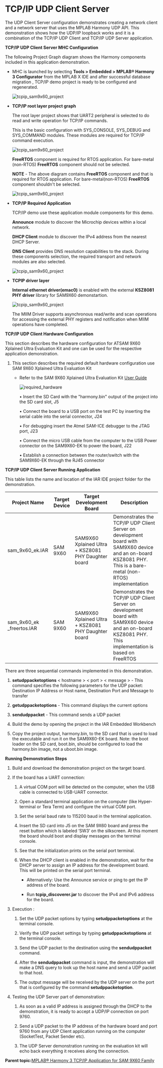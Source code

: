 # TCP/IP UDP Client Server

The UDP Client Server configuration demonstrates creating a network client and a network server that uses the MPLAB Harmony UDP API. This demonstration shows how the UDP/IP loopback works and it is a combination of the TCP/IP UDP Client and TCP/IP UDP Server application.

**TCP/IP UDP Client Server MHC Configuration**

The following Project Graph diagram shows the Harmony components included in this application demonstration.

-   MHC is launched by selecting **Tools \> Embedded \> MPLAB® Harmony 3 Configurator** from the MPLAB X IDE and after successful database migration , TCP/IP demo project is ready to be configured and regenerated.

    ![tcpip_sam9x60_project](GUID-82E240D6-A985-44CB-8862-767697161843-low.png)

-   **TCP/IP root layer project graph**

    The root layer project shows that UART2 peripheral is selected to do read and write operation for TCP/IP commands.

    This is the basic configuration with SYS\_CONSOLE, SYS\_DEBUG and SYS\_COMMAND modules. These modules are required for TCP/IP command execution.

    ![tcpip_sam9x60_project](GUID-C04B9734-A81D-42E4-806C-D771A56442B0-low.png)

    **FreeRTOS** component is required for RTOS application. For bare-metal \(non-RTOS\) **FreeRTOS** component should not be selected.

    **NOTE** - The above diagram contains **FreeRTOS** component and that is required for RTOS application. For bare-metal\(non-RTOS\) **FreeRTOS** component shouldn't be selected.

    ![tcpip_sam9x60_project](GUID-A730F2F6-1BF0-452E-AFB5-AA395265511F-low.png)

-   **TCP/IP Required Application**

    TCP/IP demo use these application module components for this demo.

    **Announce** module to discover the Microchip devices within a local network.

    **DHCP Client** module to discover the IPv4 address from the nearest DHCP Server.

    **DNS Client** provides DNS resolution capabilities to the stack. During these components selection, the required transport and network modules are also selected.

    ![tcpip_sam9x60_project](GUID-975873B7-BEC3-4B9B-9257-2D3223EC658C-low.png)

-   **TCPIP driver layer**

    **Internal ethernet driver\(emac0\)** is enabled with the external **KSZ8081 PHY driver** library for SAM9X60 demonstartion.

    ![tcpip_sam9x60_project](GUID-77C2FD2F-8D0B-4F67-A9CB-0A7832741CBF-low.png)

    The MIIM Driver supports asynchronous read/write and scan operations for accessing the external PHY registers and notification when MIIM operations have completed.


**TCP/IP UDP Client Hardware Configuration**

This section describes the hardware configuration for ATSAM 9X60 Xplained Ultra Evaluation Kit and one can be used for the respective application demonstration.

1.  This section describes the required default hardware configuration use SAM 9X60 Xplained Ultra Evaluation Kit

    -   Refer to the SAM 9X60 Xplained Ultra Evaluation Kit [User Guide](https://ww1.microchip.com/downloads/en/DeviceDoc/SAM9X60-EK-UG-DS50002907B.pdf)

        ![required_hardware](GUID-4D799D4B-A6DB-4B08-BB9D-9F94F5993213-low.png)

        • Insert the SD Card with the "harmony.bin" output of the project into the SD card slot, J5

        • Connect the board to a USB port on the test PC by inserting the serial cable into the serial connector, J24

        • For debugging insert the Atmel SAM-ICE debugger to the JTAG port, J23

        • Connect the micro USB cable from the computer to the USB Power connector on the SAM9X60-EK to power the board, J22

        • Establish a connection between the router/switch with the SAM9X60-EK through the RJ45 connector


**TCP/IP UDP Client Server Running Application**

This table lists the name and location of the IAR IDE project folder for the demonstration.

|Project Name|Target Device|Target Development Board|Description|
|------------|-------------|------------------------|-----------|
|sam\_9x60\_ek.IAR|SAM 9X60|SAM9X60 Xplained Ultra + KSZ8081 PHY Daughter board|Demonstrates the TCP/IP UDP Client Server on development board with SAM9X60 device and an on-board KSZ8081 PHY. This is a bare-metal \(non-RTOS\) implementation|
|sam\_9x60\_ek \_freertos.IAR|SAM 9X60|SAM9X60 Xplained Ultra + KSZ8081 PHY Daughter board|Demonstrates the TCP/IP UDP Client Server on development board with SAM9X60 device and an on-board KSZ8081 PHY. This implementation is based on FreeRTOS|

There are three sequential commands implemented in this demonstration.

1.  **setudppacketoptions** < hostname \> < port \> < message \> - This command specifies the following parameters for the UDP packet: Destination IP Address or Host name, Destination Port and Message to transfer

2.  **getudppacketoptions** - This command displays the current options

3.  **sendudppacket** - This command sends a UDP packet

4.  Build the demo by opening the project in the IAR Embedded Workbench

5.  Copy the project output, harmony.bin, to the SD card that is used to load the executable and run it on the SAM9X60-EK board. Note: the boot loader on the SD card, boot.bin, should be configured to load the harmony.bin image, not a uboot.bin image.


**Running Demonstration Steps**

1.  Build and download the demonstration project on the target board.

2.  If the board has a UART connection:

    1.  A virtual COM port will be detected on the computer, when the USB cable is connected to USB-UART connector.

    2.  Open a standard terminal application on the computer \(like Hyper-terminal or Tera Term\) and configure the virtual COM port.

    3.  Set the serial baud rate to 115200 baud in the terminal application.

    4.  Insert the SD card into J5 on the SAM 9X60 board and press the reset button which is labeled ‘SW3’ on the silkscreen. At this moment the board should boot and display messages on the terminal console.

    5.  See that the initialization prints on the serial port terminal.

    6.  When the DHCP client is enabled in the demonstration, wait for the DHCP server to assign an IP address for the development board. This will be printed on the serial port terminal.

        -   Alternatively: Use the Announce service or ping to get the IP address of the board.

        -   Run **tcpip\_discoverer.jar** to discover the IPv4 and IPv6 address for the board.

3.  Execution :

    1.  Set the UDP packet options by typing **setudppacketoptions** at the terminal console.

    2.  Verify the UDP packet settings by typing **getudppacketoptions** at the terminal console.

    3.  Send the UDP packet to the destination using the **sendudppacket** command.

    4.  After the **sendudppacket** command is input, the demonstration will make a DNS query to look up the host name and send a UDP packet to that host.

    5.  The output message will be received by the UDP server on the port that is configured by the command **setudppacketoption**.

4.  Testing the UDP Server part of demonstration:

    1.  As soon as a valid IP address is assigned through the DHCP to the demonstration, it is ready to accept a UDP/IP connection on port 9760.

    2.  Send a UDP packet to the IP address of the hardware board and port 9760 from any UDP Client application running on the computer \(SocketTest, Packet Sender etc\).

    3.  The UDP Server demonstration running on the evaluation kit will echo back everything it receives along the connection.


**Parent topic:**[MPLAB® Harmony 3 TCP/IP Application for SAM 9X60 Family](GUID-E9DE90C9-151B-4975-A6F1-B20C092FDE6A.md)

